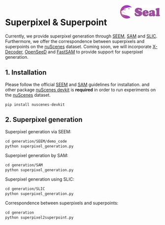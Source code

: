 <img src="../figs/logo2.png" align="right" width="26%">

# Superpixel & Superpoint
Currently, we provide superpixel generation through [SEEM](https://github.com/UX-Decoder/Segment-Everything-Everywhere-All-At-Once/tree/main), [SAM](https://github.com/facebookresearch/segment-anything) and [SLIC](https://scikit-image.org/docs/stable/api/skimage.segmentation.html#skimage.segmentation.slic). Furthermore, we offer the correspondence between superpixels and superpoints on the [nuScenes](https://www.nuscenes.org/) dataset. Coming soon, we will incorporate [X-Decoder](https://github.com/microsoft/X-Decoder), [OpenSeeD](https://github.com/IDEA-Research/OpenSeeD) and [FastSAM](https://github.com/CASIA-IVA-Lab/FastSAM) to provide support for superpixel generation.

## 1. Installation
Please follow the official [SEEM](https://github.com/UX-Decoder/Segment-Everything-Everywhere-All-At-Once/tree/main) and [SAM](https://github.com/facebookresearch/segment-anything) guidelines for installation. and other package [nuScenes devkit](https://github.com/nutonomy/nuscenes-devkit)  is **required** in order to run experiments on the [nuScenes](https://www.nuscenes.org/nuscenes) dataset.

```Shell
pip install nuscenes-devkit 
```

## 2. Superpixel generation
Superpixel generation via SEEM:
```Shell
cd generation/SEEM/demo_code
python superpixel_generation.py
```
Superpixel generation by SAM:
```Shell
cd generation/SAM
python superpixel_generation.py
```
Superpixel generation using SLIC:
```Shell
cd generation/SLIC
python superpixel_generation.py
```

Correspondence between superpixels and superpoints:
```Shell
cd generation
python superpixel2superpoint.py
```

